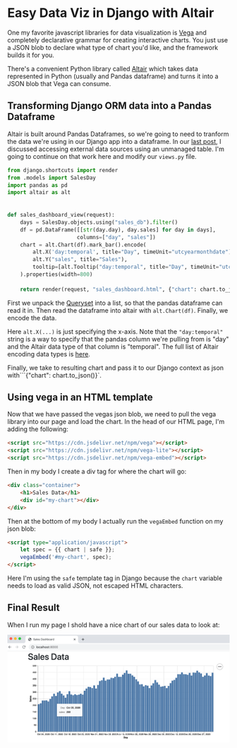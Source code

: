 # Easy Data Viz in Django with Altair

One my favorite javascript libraries for data visualization is [Vega](https://vega.github.io/vega/)
and completely declarative grammar for creating interactive charts. You just use a JSON blob to declare what type of
chart you'd like, and the framework builds it for you.

There's a convenient Python library called [Altair](https://altair-viz.github.io/) which takes data represented in
Python (usually and Pandas dataframe) and turns it into a JSON blob that Vega can consume.

## Transforming Django ORM data into a Pandas Dataframe

Altair is built around Pandas Dataframes, so we're going to need to tranform the data we're using in our Django app into
a dataframe. In our [last post](unmanged_table_with_the_orm.md), I discussed accessing external data sources using an
unmanaged table. I'm going to continue on that work here and modify our `views.py` file.

```python
from django.shortcuts import render
from .models import SalesDay
import pandas as pd
import altair as alt


def sales_dashboard_view(request):
    days = SalesDay.objects.using("sales_db").filter()
    df = pd.DataFrame([[str(day.day), day.sales] for day in days],
                      columns=["day", "sales"])
    chart = alt.Chart(df).mark_bar().encode(
        alt.X('day:temporal', title="Day", timeUnit="utcyearmonthdate"),
        alt.Y("sales", title="Sales"),
        tooltip=[alt.Tooltip("day:temporal", title="Day", timeUnit="utcyearmonthdate"), alt.Tooltip("sales")]
    ).properties(width=800)

    return render(request, "sales_dashboard.html", {"chart": chart.to_json()})
```

First we unpack the [Queryset](https://docs.djangoproject.com/en/3.1/ref/models/querysets/) into a list, so that the
pandas dataframe can read it in. Then read the dataframe into altair with `alt.Chart(df)`. Finally, we encode the data.

Here `alt.X(...)` is just specifying the x-axis. Note that the `"day:temporal"` string is a way to specify that the
pandas column we're pulling from is "day" and the Altair data type of that column is "temporal". The full list of Altair
encoding data types is [here](https://altair-viz.github.io/user_guide/encoding.html#encoding-data-types).

Finally, we take to resulting chart and pass it to our Django context as json with```{"chart": chart.to_json()}`.

## Using vega in an HTML template

Now that we have passed the vegas json blob, we need to pull the vega library into our page and load the chart. In the
head of our HTML page, I'm adding the following:

```html
<script src="https://cdn.jsdelivr.net/npm/vega"></script>
<script src="https://cdn.jsdelivr.net/npm/vega-lite"></script>
<script src="https://cdn.jsdelivr.net/npm/vega-embed"></script>
```

Then in my body I create a div tag for where the chart will go:

```html
<div class="container">
    <h1>Sales Data</h1>
    <div id="my-chart"></div>
</div>
```

Then at the bottom of my body I actually run the `vegaEmbed` function on my json blob:
```html
<script type="application/javascript">
    let spec = {{ chart | safe }};
    vegaEmbed('#my-chart', spec);
</script>
```

Here I'm using the `safe` template tag in Django because the `chart` variable needs to load as valid JSON, not escaped
HTML characters.

## Final Result
When I run my page I shold have a nice chart of our sales data to look at:

![Sales Dashboard Chart](./img/sales_dashboard_bar_chart.png "Sales Dashboard Chart")
